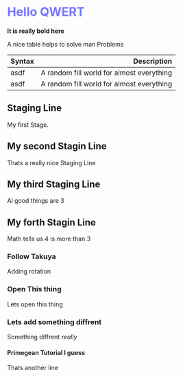 # <span style="color: #77f">Hello QWERT</span>

**It is really bold here**

A nice table helps to solve man Problems

|Syntax|Description|
|:-----|----------:|
|asdf| A random fill world for almost everything|
|asdf| A random fill world for almost everything|

## Staging Line

My first Stage.


## My second Stagin Line

Thats a really nice Staging Line


## My third Staging Line

Al good things are 3

## My forth Stagin Line

Math tells us 4 is more than 3

### Follow Takuya

Adding rotation

### Open This thing

Lets open this thing

### Lets add something diffrent

Something diffrent *really*

#### Primegean Tutorial I guess

Thats another line

